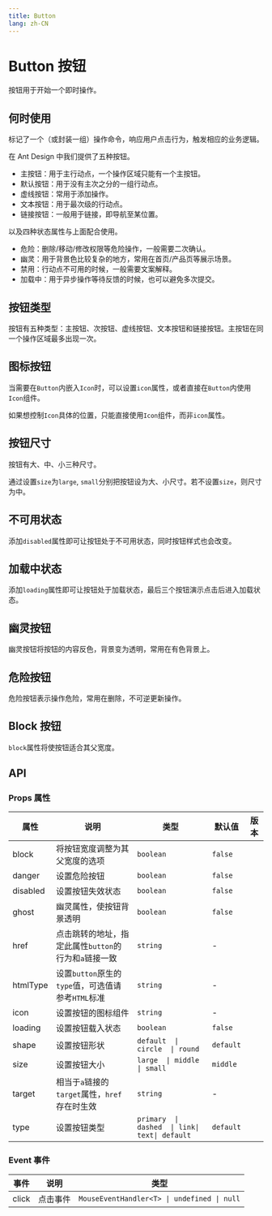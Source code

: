 ```yaml
---
title: Button
lang: zh-CN
---
```


# Button 按钮

按钮用于开始一个即时操作。

## 何时使用

标记了一个（或封装一组）操作命令，响应用户点击行为，触发相应的业务逻辑。

在 Ant Design 中我们提供了五种按钮。

- 主按钮：用于主行动点，一个操作区域只能有一个主按钮。
- 默认按钮：用于没有主次之分的一组行动点。
- 虚线按钮：常用于添加操作。
- 文本按钮：用于最次级的行动点。
- 链接按钮：一般用于链接，即导航至某位置。

以及四种状态属性与上面配合使用。

- 危险：删除/移动/修改权限等危险操作，一般需要二次确认。
- 幽灵：用于背景色比较复杂的地方，常用在首页/产品页等展示场景。
- 禁用：行动点不可用的时候，一般需要文案解释。
- 加载中：用于异步操作等待反馈的时候，也可以避免多次提交。

## 按钮类型

按钮有五种类型：主按钮、次按钮、虚线按钮、文本按钮和链接按钮。主按钮在同一个操作区域最多出现一次。

<demo src="../../../../example/button/type.svelte"  github='Button'></demo>

## 图标按钮

当需要在`Button`内嵌入`Icon`时，可以设置`icon`属性，或者直接在`Button`内使用`Icon`组件。

如果想控制`Icon`具体的位置，只能直接使用`Icon`组件，而非`icon`属性。

<demo src="../../../../example/button/icon.svelte"  github='Button'></demo>


## 按钮尺寸

按钮有大、中、小三种尺寸。

通过设置`size`为`large`, `small`分别把按钮设为大、小尺寸。若不设置`size`，则尺寸为中。


<demo src="../../../../example/button/size.svelte"  github='Button'></demo>

## 不可用状态

添加`disabled`属性即可让按钮处于不可用状态，同时按钮样式也会改变。


<demo src="../../../../example/button/disabled.svelte"  github='Button'></demo>

## 加载中状态

添加`loading`属性即可让按钮处于加载状态，最后三个按钮演示点击后进入加载状态。


<demo src="../../../../example/button/loading.svelte"  github='Button'></demo>



## 幽灵按钮

幽灵按钮将按钮的内容反色，背景变为透明，常用在有色背景上。


<demo src="../../../../example/button/ghost.svelte"  github='Button'></demo>

## 危险按钮

危险按钮表示操作危险，常用在删除，不可逆更新操作。

<demo src="../../../../example/button/danger.svelte"  github='Button'></demo>

## Block 按钮

`block`属性将使按钮适合其父宽度。

<demo src="../../../../example/button/block.svelte"  github='Button'></demo>


## API

### Props 属性

| 属性     | 说明                                                  | 类型                                           | 默认值    | 版本 |
| -------- | ----------------------------------------------------- | ---------------------------------------------- | --------- | ---- |
| block    | 将按钮宽度调整为其父宽度的选项                        | `boolean`                                      | `false`   |      |
| danger   | 设置危险按钮                                          | `boolean`                                      | `false`   |      |
| disabled | 设置按钮失效状态                                      | `boolean`                                      | `false`   |      |
| ghost    | 幽灵属性，使按钮背景透明                              | `boolean`                                      | `false`   |      |
| href     | 点击跳转的地址，指定此属性`button`的行为和`a`链接一致 | `string`                                       | -         |      |
| htmlType | 设置`button`原生的`type`值，可选值请参考`HTML`标准    | `string`                                       | -         |      |
| icon     | 设置按钮的图标组件                                    | `string`                                       | -         |      |
| loading  | 设置按钮载入状态                                      | `boolean`                                      | `false`   |      |
| shape    | 设置按钮形状                                          | `default  \| circle  \| round`                 | `default` |      |
| size     | 设置按钮大小                                          | `large  \| middle  \| small`                   | `middle`  |      |
| target   | 相当于`a`链接的`target`属性，`href`存在时生效         | `string`                                       | -         |      |
| type     | 设置按钮类型                                          | `primary  \| dashed  \| link\| text\| default` | `default` |      |

### Event 事件

| 事件  | 说明     | 类型                                        |
| ----- | -------- | ------------------------------------------- |
| click | 点击事件 | `MouseEventHandler<T> \| undefined \| null` |
